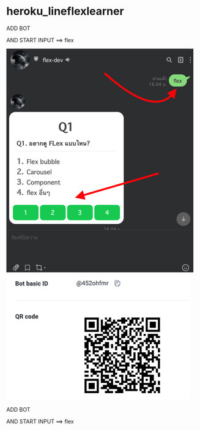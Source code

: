 # heroku_lineflexlearner

ADD BOT

AND START INPUT ==> flex

![alt text](https://github.com/BigbossXD/heroku_lineflexlearner/blob/main/Image.png?raw=true)
![alt text](https://github.com/BigbossXD/heroku_lineflexlearner/blob/main/Image2.png?raw=true)

ADD BOT

AND START INPUT ==> flex
